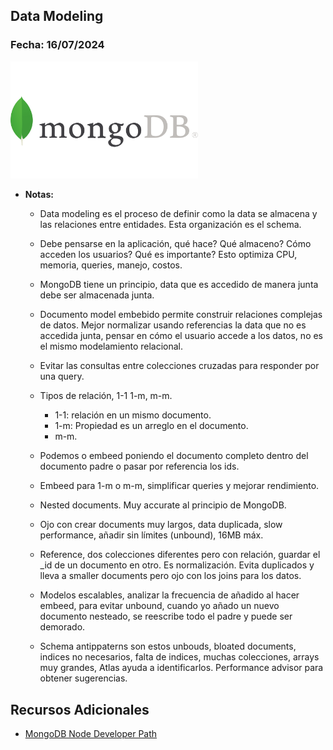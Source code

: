## Data Modeling

### Fecha: 16/07/2024

<img src="images/mongo.png" alt="Gráfico de Introducción" width="300">

- **Notas:**
  - Data modeling es el proceso de definir como la data se almacena y las relaciones entre entidades. Esta organización es el schema. 
  - Debe pensarse en la aplicación, qué hace? Qué almaceno? Cómo acceden los usuarios? Qué es importante? Esto optimiza CPU, memoria, queries, manejo, costos. 
  - MongoDB tiene un principio, data que es accedido de manera junta debe ser almacenada junta.
  - Documento model embebido permite construir relaciones complejas de datos. Mejor normalizar usando referencias la data que no es accedida junta, pensar en cómo el usuario accede a los datos, no es el mismo modelamiento relacional.
  - Evitar las consultas entre colecciones cruzadas para responder por una query.

  - Tipos de relación, 1-1 1-m, m-m.
    - 1-1: relación en un mismo documento. 
    - 1-m: Propiedad es un arreglo en el documento. 
    - m-m. 
  - Podemos o embeed poniendo el documento completo dentro del documento padre o pasar por referencia los ids.
  - Embeed para 1-m o m-m, simplificar queries y mejorar rendimiento. 
  - Nested documents. Muy accurate al principio de MongoDB. 
  - Ojo con crear documents muy largos, data duplicada, slow performance, añadir sin límites (unbound), 16MB máx.
  - Reference, dos colecciones diferentes pero con relación, guardar el _id de un documento en otro. Es normalización. Evita duplicados y lleva a smaller documents pero ojo con los joins para los datos. 

  - Modelos escalables, analizar la frecuencia de añadido al hacer embeed, para evitar unbound, cuando yo añado un nuevo documento nesteado, se reescribe todo el padre y puede ser demorado. 
  - Schema antippaterns son estos unbouds, bloated documents, indices no necesarios, falta  de indices, muchas colecciones, arrays muy grandes, Atlas ayuda a identificarlos. Performance advisor para obtener sugerencias.

## Recursos Adicionales
- [MongoDB Node Developer Path](https://learn.mongodb.com/learn/learning-path/mongodb-nodejs-developer-path)